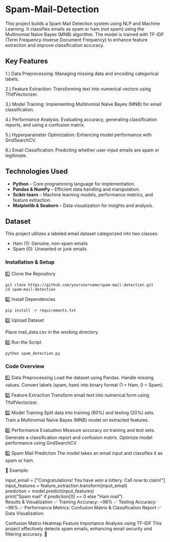 # Spam-Mail-Detection
This project builds a Spam Mail Detection system using NLP and Machine Learning. It classifies emails as spam or ham (not spam) using the Multinomial Naïve Bayes (MNB) algorithm. The model is trained with TF-IDF (Term Frequency-Inverse Document Frequency) to enhance feature extraction and improve classification accuracy.



## **Key Features**

1.) Data Preprocessing: Managing missing data and encoding categorical labels.

2.) Feature Extraction: Transforming text into numerical vectors using TfidfVectorizer.

3.) Model Training: Implementing Multinomial Naïve Bayes (MNB) for email classification.

4.) Performance Analysis: Evaluating accuracy, generating classification reports, and using a confusion matrix.

5.) Hyperparameter Optimization: Enhancing model performance with GridSearchCV.

6.) Email Classification: Predicting whether user-input emails are spam or legitimate.

## **Technologies Used**  

- **Python** – Core programming language for implementation.  
- **Pandas & NumPy** – Efficient data handling and manipulation.  
- **Scikit-learn** – Machine learning models, performance metrics, and feature extraction.  
- **Matplotlib & Seaborn** – Data visualization for insights and analysis.

## **Dataset**
This project utilizes a labeled email dataset categorized into two classes:

- Ham (1): Genuine, non-spam emails
- Spam (0): Unwanted or junk emails

### **Installation & Setup**
1️⃣ Clone the Repository
```
git clone https://github.com/yourusername/spam-mail-detection.git  
cd spam-mail-detection
```
2️⃣ Install Dependencies
```
pip install -r requirements.txt
```
3️⃣ Upload Dataset

Place mail_data.csv in the working directory.

4️⃣ Run the Script
```
python spam_detection.py
```

### **Code Overview**
1️⃣ Data Preprocessing
Load the dataset using Pandas.
Handle missing values.
Convert labels (spam, ham) into binary format (1 = Ham, 0 = Spam).

2️⃣ Feature Extraction
Transform email text into numerical form using TfidfVectorizer.

3️⃣ Model Training
Split data into training (80%) and testing (20%) sets.
Train a Multinomial Naïve Bayes (MNB) model on extracted features.

4️⃣ Performance Evaluation
Measure accuracy on training and test sets.
Generate a classification report and confusion matrix.
Optimize model performance using GridSearchCV.

5️⃣ Spam Mail Prediction
The model takes an email input and classifies it as spam or ham.

🔹 Example:

input_email = ["Congratulations! You have won a lottery. Call now to claim!"]  
input_features = feature_extraction.transform(input_email)  
prediction = model.predict(input_features)  
print("Spam mail" if prediction[0] == 0 else "Ham mail")  
Results & Visualization
✅ Training Accuracy: ~98%
✅ Testing Accuracy: ~96%
✅ Performance Metrics: Confusion Matrix & Classification Report
✅ Data Visualization:

Confusion Matrix Heatmap
Feature Importance Analysis using TF-IDF
This project effectively detects spam emails, enhancing email security and filtering accuracy. 🚀







